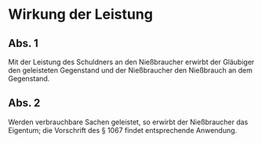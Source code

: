 # Wirkung der Leistung



## Abs. 1

 Mit der Leistung des Schuldners an den Nießbraucher erwirbt der Gläubiger den geleisteten Gegenstand und der Nießbraucher den Nießbrauch an dem Gegenstand.

## Abs. 2

 Werden verbrauchbare Sachen geleistet, so erwirbt der Nießbraucher das Eigentum; die Vorschrift des § 1067 findet entsprechende Anwendung. 

